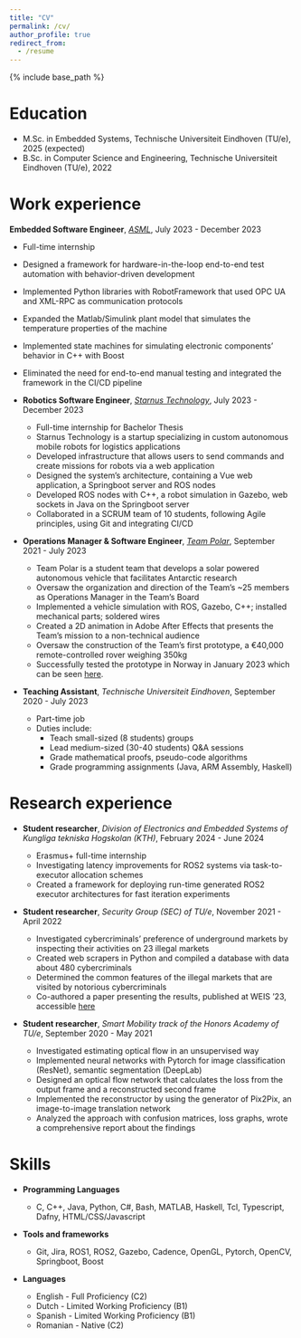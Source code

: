 ```yaml
---
title: "CV"
permalink: /cv/
author_profile: true
redirect_from:
  - /resume
---
```


{% include base_path %}

Education
======
* M.Sc. in Embedded Systems, Technische Universiteit Eindhoven (TU/e), 2025 (expected)
* B.Sc. in Computer Science and Engineering, Technische Universiteit Eindhoven (TU/e), 2022

Work experience
======

**Embedded Software Engineer**, [*ASML*](https://www.asml.com/), July 2023 - December 2023
  * Full-time internship
  * Designed a framework for hardware-in-the-loop end-to-end test automation with behavior-driven development
  * Implemented Python libraries with RobotFramework that used OPC UA and XML-RPC as communication protocols
  * Expanded the Matlab/Simulink plant model that simulates the temperature properties of the machine
  * Implemented state machines for simulating electronic components’ behavior in C++ with Boost
  * Eliminated the need for end-to-end manual testing and integrated the framework in the CI/CD pipeline

* **Robotics Software Engineer**, [*Starnus Technology*](https://www.starnustech.com/), July 2023 - December 2023
  * Full-time internship for Bachelor Thesis
  * Starnus Technology is a startup specializing in custom autonomous mobile robots for logistics applications
  * Developed infrastructure that allows users to send commands and create missions for robots via a web application
  * Designed the system’s architecture, containing a Vue web application, a Springboot server and ROS nodes
  * Developed ROS nodes with C++, a robot simulation in Gazebo, web sockets in Java on the Springboot server
  * Collaborated in a SCRUM team of 10 students, following Agile principles, using Git and integrating CI/CD

* **Operations Manager & Software Engineer**, [*Team Polar*](https://www.teampolar.org/), September 2021 - July 2023
  * Team Polar is a student team that develops a solar powered autonomous vehicle that facilitates Antarctic research
  * Oversaw the organization and direction of the Team’s ~25 members as Operations Manager in the Team’s Board
  * Implemented a vehicle simulation with ROS, Gazebo, C++; installed mechanical parts; soldered wires
  * Created a 2D animation in Adobe After Effects that presents the Team’s mission to a non-technical audience
  * Oversaw the construction of the Team’s first prototype, a €40,000 remote-controlled rover weighing 350kg
  * Successfully tested the prototype in Norway in January 2023 which can be seen [here](https://www.teampolar.org/the-rover-1).

* **Teaching Assistant**, *Technische Universiteit Eindhoven*, September 2020 - July 2023
  * Part-time job
  * Duties include: 
    * Teach small-sized (8 students) groups
    * Lead medium-sized (30-40 students) Q&A sessions
    * Grade mathematical proofs, pseudo-code algorithms
    * Grade programming assignments (Java, ARM Assembly, Haskell)

Research experience
======
* **Student researcher**, *Division of Electronics and Embedded Systems of Kungliga tekniska Hogskolan (KTH)*, February 2024 - June 2024
  * Erasmus+ full-time internship
  * Investigating latency improvements for ROS2 systems via task-to-executor allocation schemes
  * Created a framework for deploying run-time generated ROS2 executor architectures for fast iteration experiments
  
* **Student researcher**, *Security Group (SEC) of TU/e*, November 2021 - April 2022
  * Investigated cybercriminals’ preference of underground markets by inspecting their activities on 23 illegal markets
  * Created web scrapers in Python and compiled a database with data about 480 cybercriminals
  * Determined the common features of the illegal markets that are visited by notorious cybercriminals
  * Co-authored a paper presenting the results, published at WEIS ’23, accessible [here](https://doi.org/10.48550/arXiv.2306.05898)
  
* **Student researcher**, *Smart Mobility track of the Honors Academy of TU/e*, September 2020 - May 2021
  * Investigated estimating optical flow in an unsupervised way
  * Implemented neural networks with Pytorch for image classification (ResNet), semantic segmentation (DeepLab)
  * Designed an optical flow network that calculates the loss from the output frame and a reconstructed second frame
  * Implemented the reconstructor by using the generator of Pix2Pix, an image-to-image translation network
  * Analyzed the approach with confusion matrices, loss graphs, wrote a comprehensive report about the findings
  
Skills
======
* **Programming Languages**
  * C, C++, Java, Python, C#, Bash, MATLAB, Haskell, Tcl, Typescript, Dafny, HTML/CSS/Javascript
  
* **Tools and frameworks**
  * Git, Jira, ROS1, ROS2, Gazebo, Cadence, OpenGL, Pytorch, OpenCV, Springboot, Boost
  
* **Languages**
  * English - Full Proficiency (C2)
  * Dutch - Limited Working Proficiency (B1)
  * Spanish - Limited Working Proficiency (B1)
  * Romanian - Native (C2)